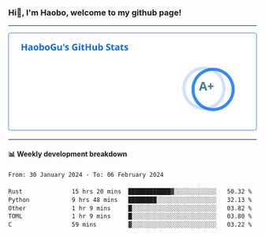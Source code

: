 <!--<h2 align="center"> Hi👋, I'm Haobo, welcome to my github page! </h2>-->
### Hi👋, I'm Haobo, welcome to my github page!
-------

<img href="https://github.com/HaoboGu" src="assets/stats.svg" alt="github stats" /> 

-------

#### 📊 **Weekly development breakdown**
<!--START_SECTION:waka-->

```txt
From: 30 January 2024 - To: 06 February 2024

Rust              15 hrs 20 mins  ████████████▓░░░░░░░░░░░░   50.32 %
Python            9 hrs 48 mins   ████████░░░░░░░░░░░░░░░░░   32.13 %
Other             1 hr 9 mins     █░░░░░░░░░░░░░░░░░░░░░░░░   03.82 %
TOML              1 hr 9 mins     █░░░░░░░░░░░░░░░░░░░░░░░░   03.80 %
C                 59 mins         ▓░░░░░░░░░░░░░░░░░░░░░░░░   03.22 %
```

<!--END_SECTION:waka-->
<!--
backup url: https://github-readme-status-dusky-ten.vercel.app/api?username=HaoboGu&count_private=true&show_icons=true&theme=transparent&border_color=2f80ed
-->
<!--
**HaoboGu/HaoboGu** is a ✨ _special_ ✨ repository because its `README.md` (this file) appears on your GitHub profile.

Here are some ideas to get you started:

- 🔭 I’m currently working on AI-assisted programming tools
- 🌱 I’m currently learning ...
- 👯 I’m looking to collaborate on ...
- 🤔 I’m looking for help with ...
- 💬 Ask me about ...
- 📫 How to reach me: ...
- 😄 Pronouns: ...
- ⚡ Fun fact: ...
-->
